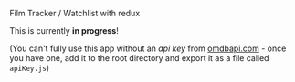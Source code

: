 Film Tracker / Watchlist with redux

This is currently **in progress**! 

(You can't fully use this app without an *api key* from [omdbapi.com](http://omdbapi.com) - once you have one, add it to the root directory and export it as a file called `apiKey.js`)

